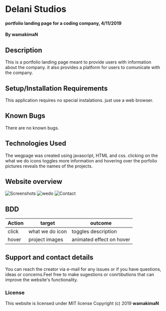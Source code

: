 # Delani Studios
#### portfolio landing page for a coding company, 4/11/2019
#### By wamakimaN
## Description
This is a portfolio landing page meant to provide users with information about the company. it also provides a platform for users to comunicate with the company.
## Setup/Installation Requirements
This application requires no special instalations. just use a web browser.
## Known Bugs
There are no known bugs.
## Technologies Used
The wegpage was created using javascript, HTML and css. clicking on the what we do icons toggles more information and hovering over the porfolio pictures reveals the names of the projects. 
## Website overview 
![Screenshots](/pictures/delani1.png)
![wedo](/pictures/delani2.png) 
![Contact](/pictures/delani3.png)

## BDD
|Action | target            | outcome                |
|-------|-------------------|------------------------|
| click | what we do icon   |toggles description     |
| hover | project images    |animated effect on hover|


## Support and contact details
You can reach the creator via e-mail for any issues or if you have questions, ideas or concerns.Feel free to make sugestions or conrtibutions that can improve the website's functionality.
### License
This website is licensed under MIT license Copyright (c) 2019
 **wamakimaN**
  